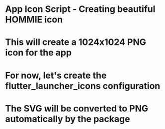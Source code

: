 # App Icon Script - Creating beautiful HOMMIE icon
# This will create a 1024x1024 PNG icon for the app

# For now, let's create the flutter_launcher_icons configuration
# The SVG will be converted to PNG automatically by the package
